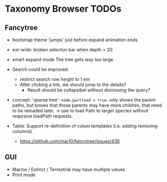 # Taxonomy Browser TODOs
## Fancytree

  - bootstrap theme 'jumps' just before expand animation ends

  - ext-wide: broken selecton bar when depth > 20

  - smart expand mode
    The tree gets way too large

  - Search could be improved.
    - restrict search row height to 1 em
    - After clicking a link, we should jump to the details?
 	  - Result should be collapsibel without dismissing the query?

  - concept: 'sparse tree': `node.partload = true`.
    only shows the parent paths, but knows that those parents may have more children, 
    that need to be reloaded later.
    -> use to load Path to target species without reqursive loadPath requests.

  - Table:
    Support re-definition of colum templates (i.e. adding removing columns)
    - https://github.com/mar10/fancytree/issues/436


## GUI

  - Marine / Extinct / Terrestrial may have multiple values
  - Print mode
